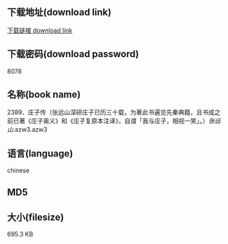 ## 下载地址(download link)
[下载链接 download link](https://voluble-croquembouche-d321dc.netlify.app/?s=2389%E3%80%81%E5%BA%84%E5%AD%90%E4%BC%A0%EF%BC%88%E5%BC%A0%E8%BF%9C%E5%B1%B1%E6%B7%B1%E7%A0%94%E5%BA%84%E5%AD%90%E5%B7%B2%E5%8E%86%E4%B8%89%E5%8D%81%E8%BD%BD%EF%BC%8C%E4%B8%BA%E8%91%97%E6%AD%A4%E4%B9%A6%E9%81%8D%E8%A7%88%E5%85%88%E7%A7%A6%E5%85%B8%E7%B1%8D%EF%BC%8C%E4%B8%94%E4%B9%A6%E6%88%90%E4%B9%8B%E5%89%8D%E5%B7%B2%E8%91%97%E3%80%8A%E5%BA%84%E5%AD%90%E5%A5%A5%E4%B9%89%E3%80%8B%E5%92%8C%E3%80%8A%E5%BA%84%E5%AD%90%E5%A4%8D%E5%8E%9F%E6%9C%AC%E6%B3%A8%E8%AF%91%E3%80%8B%EF%BC%8C%E8%87%AA%E8%B0%93%E3%80%8C%E6%88%91%E4%B8%8E%E5%BA%84%E5%AD%90%EF%BC%8C%E7%9B%B8%E8%A7%86%E4%B8%80%E7%AC%91%E3%80%8D%E3%80%82%EF%BC%89_%E5%BC%A0%E8%BF%9C%E5%B1%B1_.azw3)

## 下载密码(download password)
8078

## 名称(book name)
2389、庄子传（张远山深研庄子已历三十载，为著此书遍览先秦典籍，且书成之前已著《庄子奥义》和《庄子复原本注译》，自谓「我与庄子，相视一笑」。）_张远山_.azw3.azw3

## 语言(language)
chinese

## MD5


## 大小(filesize)
695.3 KB
